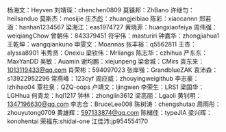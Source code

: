 杨海文：Heyven
刘靖琛：chenchen0809
莫镇邦：ZhBano
许继匀：heilsanduo
莫斯杰：mosijie
庄杰彪：zhuangjeibiao
陈彩：xiaocannn
郑若涵：hanhan1234567
梁海江：eas1974727
黄晓菲：huangxiaofeiya
周伟强：weiqiangChow
曾朝伟：843379451
符宇伟：masturiri
钟嘉华：zhongjiahua1
王乾坤：wangqiankuno
申雯文：Moannas
张丰裕：q5562811
王杏：alyssa8901
韦秀贤：Onexiu
梁钦伟：Mrliangs
陈志华：czhihua
严东东：MaxYanDD
吴敏：Auamin
谢均鹏：xiejunpeng
梁金城：CMirs
袁东来：1013119433@qq.com
肖荣彬：594097023
张岸锴：GrandblueZAK
袁沛森：s13922952296
常燕峰：123cyf
周应威：zhouyingweigithub
李志豪：lzhihao04
覃柱泉：QZQ-oops
卢靖文：ljingwen
李荣生：LRS1
梁国华：LGHhua
何青龙：hql1217
钟林：zhonglin3612
梁高丽：Lgaoli
黄钊明：1347196630@qq.com
李志合：BruceLee008
陈树涛：chengshutao
周雨彤：zhouyutong0709
黄雄辉：597133874@qq.com
陈槠佳：typeJIA
梁兴晖：konohentai
荣福东:shidai-one
江佳沛:jp954554170
